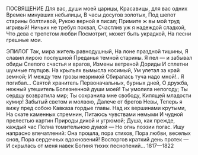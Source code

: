 ПОСВЯЩЕНИЕ
Для вас, души моей царицы,
Красавицы, для вас одних
Времен минувших небылицы,
В часы досугов золотых,
Под шепот старины болтливой,
Рукою верной я писал;
Примите ж вы мой труд игривый!
Ничьих не требуя похвал,
Счастлив уж я надеждой сладкой,
Что дева с трепетом любви
Посмотрит, может быть украдкой,
На песни грешные мои.

ЭПИЛОГ
Так, мира житель равнодушный,
На лоне праздной тишины,
Я славил лирою послушной
Преданья темной старины.
Я пел — и забывал обиды
Слепого счастья и врагов,
Измены ветреной Дориды
И сплетни шумные глупцов.
На крыльях вымысла носимый,
Ум улетал за край земной;
И между тем грозы незримой
Сбиралась туча надо мной!..
Я погибал... Святой хранитель
Первоначальных, бурных дней,
О дружба, нежный утешитель
Болезненной души моей!
Ты умолила непогоду;
Ты сердцу возвратила мир;
Ты сохранила мне свободу,
Кипящей младости кумир!
Забытый светом и молвою,
Далече от брегов Невы,
Теперь я вижу пред собою
Кавказа гордые главы.
Над их вершинами крутыми,
На скате каменных стремнин,
Питаюсь чувствами немыми
И чудной прелестью картин
Природы дикой и угрюмой;
Душа, как прежде, каждый час
Полна томительною думой —
Но огнь поэзии погас.
Ищу напрасно впечатлений:
Она прошла, пора стихов,
Пора любви, веселых снов,
Пора сердечных вдохновений!
Восторгов краткий день протек —
И скрылась от меня навек
Богиня тихих песнопений...
1817—1822


